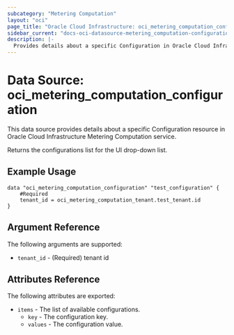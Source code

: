 ```yaml
---
subcategory: "Metering Computation"
layout: "oci"
page_title: "Oracle Cloud Infrastructure: oci_metering_computation_configuration"
sidebar_current: "docs-oci-datasource-metering_computation-configuration"
description: |-
  Provides details about a specific Configuration in Oracle Cloud Infrastructure Metering Computation service
---
```


# Data Source: oci_metering_computation_configuration
This data source provides details about a specific Configuration resource in Oracle Cloud Infrastructure Metering Computation service.

Returns the configurations list for the UI drop-down list.


## Example Usage

```hcl
data "oci_metering_computation_configuration" "test_configuration" {
	#Required
	tenant_id = oci_metering_computation_tenant.test_tenant.id
}
```

## Argument Reference

The following arguments are supported:

* `tenant_id` - (Required) tenant id


## Attributes Reference

The following attributes are exported:

* `items` - The list of available configurations.
	* `key` - The configuration key.
	* `values` - The configuration value.

